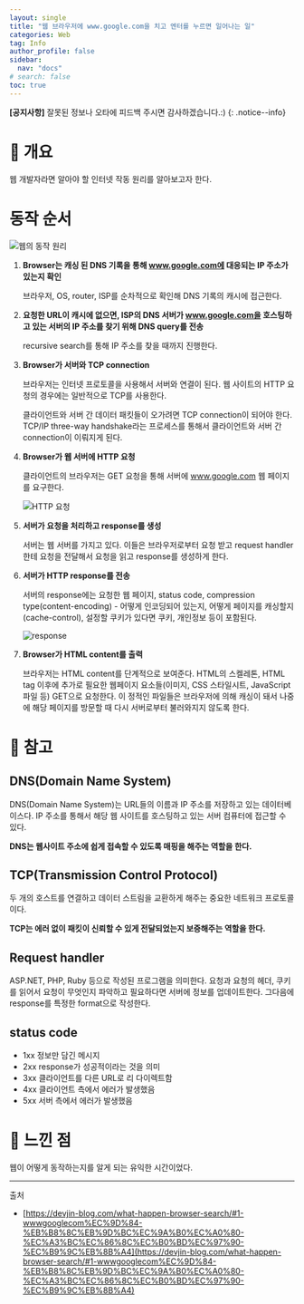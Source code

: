 ```yaml
---
layout: single
title: "웹 브라우저에 www.google.com을 치고 엔터를 누르면 일어나는 일"
categories: Web
tag: Info
author_profile: false
sidebar:
  nav: "docs"
# search: false
toc: true
---
```


**[공지사항]** 잘못된 정보나 오타에 피드백 주시면 감사하겠습니다.:)
{: .notice--info}

# 🔎 개요

웹 개발자라면 알아야 할 인터넷 작동 원리를 알아보고자 한다.

# 동작 순서

![웹의 동작 원리](http://tcpschool.com/lectures/img_webbasic_10.png)

1. **Browser는 캐싱 된 DNS 기록을 통해 www.google.com에 대응되는 IP 주소가 있는지 확인**

   브라우저, OS, router, ISP를 순차적으로 확인해 DNS 기록의 캐시에 접근한다.

2. **요청한 URL이 캐시에 없으면, ISP의 DNS 서버가 www.google.com을 호스팅하고 있는 서버의 IP 주소를 찾기 위해 DNS query를 전송**

   recursive search를 통해 IP 주소를 찾을 때까지 진행한다.

3. **Browser가 서버와 TCP connection**

   브라우저는 인터넷 프로토콜을 사용해서 서버와 연결이 된다. 웹 사이트의 HTTP 요청의 경우에는 일반적으로 TCP를 사용한다.

   클라이언트와 서버 간 데이터 패킷들이 오가려면 TCP connection이 되어야 한다. TCP/IP three-way handshake라는 프로세스를 통해서 클라이언트와 서버 간 connection이 이뤄지게 된다.

4. **Browser가 웹 서버에 HTTP 요청**

   클라이언트의 브라우저는 GET 요청을 통해 서버에 www.google.com 웹 페이지를 요구한다.

   ![HTTP 요청](https://velog.velcdn.com/images%2Fylyl%2Fpost%2F391ca425-5c08-453b-addd-d92cc946380c%2Frequest-package.jpg)

5. **서버가 요청을 처리하고 response를 생성**

   서버는 웹 서버를 가지고 있다. 이들은 브라우저로부터 요청 받고 request handler한테 요청을 전달해서 요청을 읽고 response를 생성하게 한다.

6. **서버가 HTTP response를 전송**

   서버의 response에는 요청한 웹 페이지, status code, compression type(content-encoding) - 어떻게 인코딩되어 있는지, 어떻게 페이지를 캐싱할지(cache-control), 설정할 쿠키가 있다면 쿠키, 개인정보 등이 포함된다.

   ![response](https://velog.velcdn.com/images%2Fylyl%2Fpost%2F92e62bd8-e560-4fe8-9369-118089261edc%2Fimage.png)

7. **Browser가 HTML content를 출력**

   브라우저는 HTML content를 단계적으로 보여준다. HTML의 스켈레톤, HTML tag 이후에 추가로 필요한 웹페이지 요소들(이미지, CSS 스타일시트, JavaScript 파일 등) GET으로 요청한다. 이 정적인 파일들은 브라우저에 의해 캐싱이 돼서 나중에 해당 페이지를 방문할 때 다시 서버로부터 불러와지지 않도록 한다.

# 📃 참고

## DNS(Domain Name System)

DNS(Domain Name System)는 URL들의 이름과 IP 주소를 저장하고 있는 데이터베이스다. IP 주소를 통해서 해당 웹 사이트를 호스팅하고 있는 서버 컴퓨터에 접근할 수 있다.

**DNS는 웹사이트 주소에 쉽게 접속할 수 있도록 매핑을 해주는 역할을 한다.**

## TCP(Transmission Control Protocol)

두 개의 호스트를 연결하고 데이터 스트림을 교환하게 해주는 중요한 네트워크 프로토콜이다.

**TCP는 에러 없이 패킷이 신뢰할 수 있게 전달되었는지 보증해주는 역할을 한다.**

## Request handler

ASP.NET, PHP, Ruby 등으로 작성된 프로그램을 의미한다. 요청과 요청의 헤더, 쿠키를 읽어서 요청이 무엇인지 파악하고 필요하다면 서버에 정보를 업데이트한다. 그다음에 response를 특정한 format으로 작성한다.

## status code

- 1xx 정보만 담긴 메시지
- 2xx response가 성공적이라는 것을 의미
- 3xx 클라이언트를 다른 URL로 리 다이렉트함
- 4xx 클라이언트 측에서 에러가 발생했음
- 5xx 서버 측에서 에러가 발생했음

# 💭 느낀 점

웹이 어떻게 동작하는지를 알게 되는 유익한 시간이었다.

---

출처

- [https://devjin-blog.com/what-happen-browser-search/#1-wwwgooglecom%EC%9D%84-%EB%B8%8C%EB%9D%BC%EC%9A%B0%EC%A0%80-%EC%A3%BC%EC%86%8C%EC%B0%BD%EC%97%90-%EC%B9%9C%EB%8B%A4](https://devjin-blog.com/what-happen-browser-search/#1-wwwgooglecom%EC%9D%84-%EB%B8%8C%EB%9D%BC%EC%9A%B0%EC%A0%80-%EC%A3%BC%EC%86%8C%EC%B0%BD%EC%97%90-%EC%B9%9C%EB%8B%A4)
